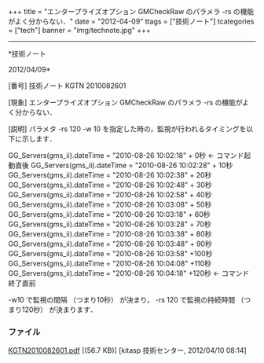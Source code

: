 ﻿+++
title = "エンタープライズオプション GMCheckRaw のパラメラ -rs の機能がよく分からない．"
date = "2012-04-09"
ttags = ["技術ノート"]
tcategories = ["tech"]
banner = "img/technote.jpg"
+++

-----------------------------------------------------------------------------------------------------------------------------

*技術ノート

2012/04/09*


[番号]
技術ノート KGTN 2010082601

[現象]
エンタープライズオプション GMCheckRaw のパラメラ -rs
の機能がよく分からない．

[説明]
パラメタ -rs 120 -w 10
を指定した時の，監視が行われるタイミングを以下に示します．

GG_Servers(gms_ii).dateTime = "2010-08-26 10:02:18" + 0秒 ←
コマンド起動直後
GG_Servers(gms_ii).dateTime = "2010-08-26 10:02:28" + 10秒
GG_Servers(gms_ii).dateTime = "2010-08-26 10:02:38" + 20秒
GG_Servers(gms_ii).dateTime = "2010-08-26 10:02:48" + 30秒
GG_Servers(gms_ii).dateTime = "2010-08-26 10:02:58" + 40秒
GG_Servers(gms_ii).dateTime = "2010-08-26 10:03:08" + 50秒
GG_Servers(gms_ii).dateTime = "2010-08-26 10:03:18" + 60秒
GG_Servers(gms_ii).dateTime = "2010-08-26 10:03:28" + 70秒
GG_Servers(gms_ii).dateTime = "2010-08-26 10:03:38" + 80秒
GG_Servers(gms_ii).dateTime = "2010-08-26 10:03:48" + 90秒
GG_Servers(gms_ii).dateTime = "2010-08-26 10:03:58" +100秒
GG_Servers(gms_ii).dateTime = "2010-08-26 10:04:08" +110秒
GG_Servers(gms_ii).dateTime = "2010-08-26 10:04:18" +120秒 ←
コマンド終了直前

-w10 で監視の間隔 （つまり10秒） が決まり， -rs 120 で監視の持続時間
（つまり120秒） が決まります．


### ファイル

 
 


[KGTN2010082601.pdf](http://techreport.kitasp.net/attachments/download/294/KGTN2010082601.pdf)
 [(56.7 KB)] [kitasp 技術センター, 2012/04/10
08:14]


 


 

